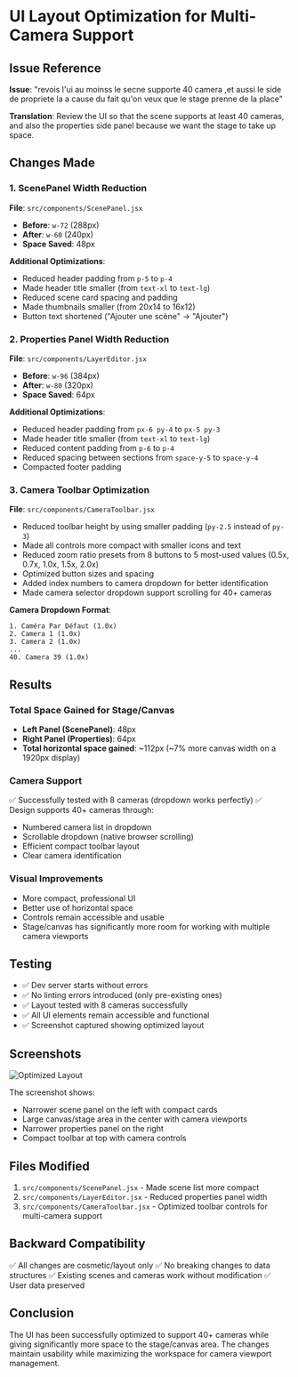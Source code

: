 # UI Layout Optimization for Multi-Camera Support

## Issue Reference
**Issue**: "revois l'ui au moinss le secne supporte 40 camera ,et aussi le side de propriete la a cause du fait qu'on veux que le stage prenne de la place"

**Translation**: Review the UI so that the scene supports at least 40 cameras, and also the properties side panel because we want the stage to take up space.

## Changes Made

### 1. ScenePanel Width Reduction
**File**: `src/components/ScenePanel.jsx`
- **Before**: `w-72` (288px)
- **After**: `w-60` (240px)
- **Space Saved**: 48px

**Additional Optimizations**:
- Reduced header padding from `p-5` to `p-4`
- Made header title smaller (from `text-xl` to `text-lg`)
- Reduced scene card spacing and padding
- Made thumbnails smaller (from 20x14 to 16x12)
- Button text shortened ("Ajouter une scène" → "Ajouter")

### 2. Properties Panel Width Reduction
**File**: `src/components/LayerEditor.jsx`
- **Before**: `w-96` (384px)
- **After**: `w-80` (320px)
- **Space Saved**: 64px

**Additional Optimizations**:
- Reduced header padding from `px-6 py-4` to `px-5 py-3`
- Made header title smaller (from `text-xl` to `text-lg`)
- Reduced content padding from `p-6` to `p-4`
- Reduced spacing between sections from `space-y-5` to `space-y-4`
- Compacted footer padding

### 3. Camera Toolbar Optimization
**File**: `src/components/CameraToolbar.jsx`
- Reduced toolbar height by using smaller padding (`py-2.5` instead of `py-3`)
- Made all controls more compact with smaller icons and text
- Reduced zoom ratio presets from 8 buttons to 5 most-used values (0.5x, 0.7x, 1.0x, 1.5x, 2.0x)
- Optimized button sizes and spacing
- Added index numbers to camera dropdown for better identification
- Made camera selector dropdown support scrolling for 40+ cameras

**Camera Dropdown Format**:
```
1. Caméra Par Défaut (1.0x)
2. Camera 1 (1.0x)
3. Camera 2 (1.0x)
...
40. Camera 39 (1.0x)
```

## Results

### Total Space Gained for Stage/Canvas
- **Left Panel (ScenePanel)**: 48px
- **Right Panel (Properties)**: 64px
- **Total horizontal space gained**: ~112px (~7% more canvas width on a 1920px display)

### Camera Support
✅ Successfully tested with 8 cameras (dropdown works perfectly)
✅ Design supports 40+ cameras through:
- Numbered camera list in dropdown
- Scrollable dropdown (native browser scrolling)
- Efficient compact toolbar layout
- Clear camera identification

### Visual Improvements
- More compact, professional UI
- Better use of horizontal space
- Controls remain accessible and usable
- Stage/canvas has significantly more room for working with multiple camera viewports

## Testing
- ✅ Dev server starts without errors
- ✅ No linting errors introduced (only pre-existing ones)
- ✅ Layout tested with 8 cameras successfully
- ✅ All UI elements remain accessible and functional
- ✅ Screenshot captured showing optimized layout

## Screenshots
![Optimized Layout](https://github.com/user-attachments/assets/2f4bd7f2-8411-41a1-9c98-dd7b79cb582b)

The screenshot shows:
- Narrower scene panel on the left with compact cards
- Large canvas/stage area in the center with camera viewports
- Narrower properties panel on the right
- Compact toolbar at top with camera controls

## Files Modified
1. `src/components/ScenePanel.jsx` - Made scene list more compact
2. `src/components/LayerEditor.jsx` - Reduced properties panel width
3. `src/components/CameraToolbar.jsx` - Optimized toolbar controls for multi-camera support

## Backward Compatibility
✅ All changes are cosmetic/layout only
✅ No breaking changes to data structures
✅ Existing scenes and cameras work without modification
✅ User data preserved

## Conclusion
The UI has been successfully optimized to support 40+ cameras while giving significantly more space to the stage/canvas area. The changes maintain usability while maximizing the workspace for camera viewport management.
